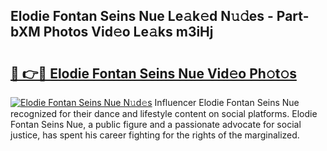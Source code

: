 ## Elodie Fontan Seins Nue Le𝚊k𝚎d N𝚞𝚍es - Part-bXM Photos Vid𝚎o Le𝚊ks m3iHj

# <h2><a href="http://fb681mg.evod.top/?m=Elodie+Fontan+Seins+Nue">🔗 👉🔴 Elodie Fontan Seins Nue Vid𝚎o Ph𝚘t𝚘s</a></h2>

[![Elodie Fontan Seins Nue N𝚞d𝚎s](https://i.imgur.com/8V9OHl7.gif)](http://fb681mg.evod.top/?m=Elodie+Fontan+Seins+Nue)
Influencer Elodie Fontan Seins Nue recognized for their dance and lifestyle content on social platforms. Elodie Fontan Seins Nue, a public figure and a passionate advocate for social justice, has spent his career fighting for the rights of the marginalized. 
